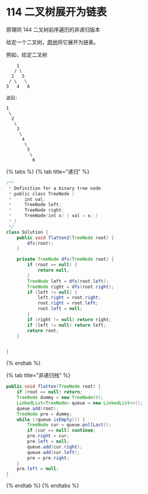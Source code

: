 # 114 二叉树展开为链表

原理同 144 二叉树前序遍历的非递归版本

给定一个二叉树，[原地](https://baike.baidu.com/item/%E5%8E%9F%E5%9C%B0%E7%AE%97%E6%B3%95/8010757)将它展开为链表。

例如，给定二叉树

```text
    1
   / \
  2   5
 / \   \
3   4   6

返回:

1
 \
  2
   \
    3
     \
      4
       \
        5
         \
          6
```

{% tabs %}
{% tab title="递归" %}
```java
/**
 * Definition for a binary tree node.
 * public class TreeNode {
 *     int val;
 *     TreeNode left;
 *     TreeNode right;
 *     TreeNode(int x) { val = x; }
 * }
 */
class Solution {
    public void flatten2(TreeNode root) {
        dfs(root);
    }

    private TreeNode dfs(TreeNode root) {
        if (root == null) {
            return null;
        }
        TreeNode left = dfs(root.left);
        TreeNode right = dfs(root.right);
        if (left != null) {
            left.right = root.right;
            root.right = root.left;
            root.left = null;
        }
        if (right != null) return right;
        if (left != null) return left;
        return root;
    }


}
```
{% endtab %}

{% tab title="非递归栈" %}
```java
public void flatten(TreeNode root) {
    if (root == null) return;
    TreeNode dummy = new TreeNode(0);
    LinkedList<TreeNode> queue = new LinkedList<>();
    queue.add(root);
    TreeNode pre = dummy;
    while (!queue.isEmpty()) {
        TreeNode cur = queue.pollLast();
        if (cur == null) continue;
        pre.right = cur;
        pre.left = null;
        queue.add(cur.right);
        queue.add(cur.left);
        pre = pre.right;
    }
    pre.left = null;
}
```
{% endtab %}
{% endtabs %}

